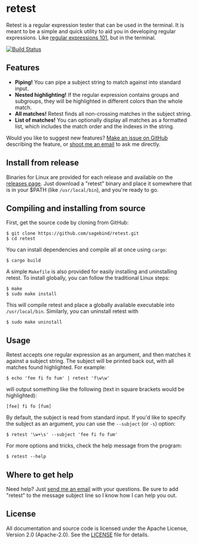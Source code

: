 # retest
Retest is a regular expression tester that can be used in the terminal. It is meant to be a simple and quick utility to aid you in developing regular expressions. Like [regular expressions 101](https://regex101.com), but in the terminal.

[![Build Status](https://semaphoreci.com/api/v1/sagebind/retest/branches/master/badge.svg)](https://semaphoreci.com/sagebind/retest)

## Features
- **Piping!** You can pipe a subject string to match against into standard input.
- **Nested highlighting!** If the regular expression contains groups and subgroups, they will be highlighted in different colors than the whole match.
- **All matches!** Retest finds all non-crossing matches in the subject string.
- **List of matches!** You can optionally display all matches as a formatted list, which includes the match order and the indexes in the string.

Would you like to suggest new features? [Make an issue on GitHub](https://github.com/sagebind/retest/issues/new) describing the feature, or [shoot me an email](mailto:me@stephencoakley.com) to ask me directly.

## Install from release
Binaries for Linux are provided for each release and available on the [releases page](https://github.com/sagebind/retest/releases). Just download a "retest" binary and place it somewhere that is in your $PATH (like `/usr/local/bin`), and you're ready to go.

## Compiling and installing from source
First, get the source code by cloning from GitHub:

    $ git clone https://github.com/sagebind/retest.git
    $ cd retest

You can install dependencies and compile all at once using `cargo`:

    $ cargo build

A simple `Makefile` is also provided for easily installing and uninstalling retest. To install globally, you can follow the traditional Linux steps:

    $ make
    $ sudo make install

This will compile retest and place a globally available executable into `/usr/local/bin`. Similarly, you can uninstall retest with

    $ sudo make uninstall

## Usage
Retest accepts one regular expression as an argument, and then matches it against a subject string. The subject will be printed back out, with all matches found highlighted. For example:

    $ echo 'fee fi fo fum' | retest 'f\w\w'

will output something like the following (text in square brackets would be highlighted):

    [fee] fi fo [fum]

By default, the subject is read from standard input. If you'd like to specify the subject as an argument, you can use the `--subject` (or `-s`) option:

    $ retest '\w+\s' --subject 'fee fi fo fum'

For more options and tricks, check the help message from the program:

    $ retest --help

## Where to get help
Need help? Just [send me an email](mailto:me@stephencoakley.com) with your questions. Be sure to add "retest" to the message subject line so I know how I can help you out.

## License
All documentation and source code is licensed under the Apache License, Version 2.0 (Apache-2.0). See the [LICENSE](LICENSE) file for details.
